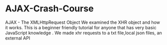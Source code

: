 # AJAX-Crash-Course
AJAX - The XMLHttpRequest Object
 We examined the XHR object and how it works.
This is a beginner friendly tutorial for anyone that  has very basic JavaScript knowledge
. We made xhr requests to a txt file,local json files, an external API 
